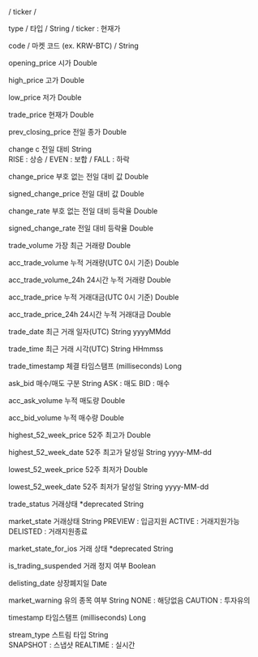 / ticker /

type /	타입	/ String / ticker : 현재가

code / 마켓 코드 (ex. KRW-BTC) / String	

opening_price	시가	Double	

high_price	고가	Double	

low_price	저가	Double	

trade_price	현재가	Double

prev_closing_price	전일 종가	Double	

change	c	전일 대비	String	
RISE : 상승 / EVEN : 보합 / FALL : 하락

change_price	부호 없는 전일 대비 값	Double	

signed_change_price	전일 대비 값	Double	

change_rate	부호 없는 전일 대비 등락율	Double	

signed_change_rate	전일 대비 등락율	Double	

trade_volume	가장 최근 거래량	Double	

acc_trade_volume	누적 거래량(UTC 0시 기준)	Double	

acc_trade_volume_24h	24시간 누적 거래량	Double	

acc_trade_price	 누적 거래대금(UTC 0시 기준)	Double	

acc_trade_price_24h	24시간 누적 거래대금	Double	

trade_date	최근 거래 일자(UTC)	String	yyyyMMdd

trade_time	최근 거래 시각(UTC)	String	HHmmss

trade_timestamp	체결 타임스탬프 (milliseconds)	Long	

ask_bid	매수/매도 구분	String
ASK : 매도 BID : 매수

acc_ask_volume	누적 매도량	Double	

acc_bid_volume	누적 매수량	Double	

highest_52_week_price	52주 최고가	Double	

highest_52_week_date	52주 최고가 달성일	String	yyyy-MM-dd

lowest_52_week_price	52주 최저가	Double	

lowest_52_week_date	52주 최저가 달성일	String	yyyy-MM-dd

trade_status	거래상태 *deprecated	String	

market_state	거래상태	String	PREVIEW : 입금지원
ACTIVE : 거래지원가능 DELISTED : 거래지원종료

market_state_for_ios	거래 상태 *deprecated	String	

is_trading_suspended	거래 정지 여부	Boolean	

delisting_date	상장폐지일	Date	

market_warning	유의 종목 여부	String	NONE : 해당없음 CAUTION : 투자유의

timestamp		타임스탬프 (milliseconds)	Long	

stream_type		스트림 타입	String	
SNAPSHOT : 스냅샷 REALTIME : 실시간
